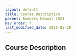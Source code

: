 ```yaml
---
layout: default
title: Course Description
parent: Runners Manual 2021
nav_order: 7
last_modified_date: 2021-05-20
---
```


## Course Description
